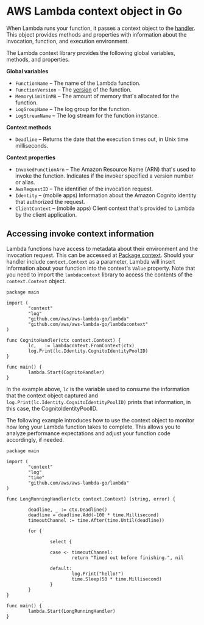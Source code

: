 # AWS Lambda context object in Go<a name="golang-context"></a>

When Lambda runs your function, it passes a context object to the [handler](golang-handler.md)\. This object provides methods and properties with information about the invocation, function, and execution environment\.

The Lambda context library provides the following global variables, methods, and properties\.

**Global variables**
+ `FunctionName` – The name of the Lambda function\.
+ `FunctionVersion` – The [version](configuration-versions.md) of the function\.
+ `MemoryLimitInMB` – The amount of memory that's allocated for the function\.
+ `LogGroupName` – The log group for the function\.
+ `LogStreamName` – The log stream for the function instance\.

**Context methods**
+ `Deadline` – Returns the date that the execution times out, in Unix time milliseconds\.

**Context properties**
+ `InvokedFunctionArn` – The Amazon Resource Name \(ARN\) that's used to invoke the function\. Indicates if the invoker specified a version number or alias\.
+ `AwsRequestID` – The identifier of the invocation request\.
+ `Identity` – \(mobile apps\) Information about the Amazon Cognito identity that authorized the request\.
+ `ClientContext` – \(mobile apps\) Client context that's provided to Lambda by the client application\.

## Accessing invoke context information<a name="golang-context-access"></a>

Lambda functions have access to metadata about their environment and the invocation request\. This can be accessed at [Package context](https://golang.org/pkg/context/)\. Should your handler include `context.Context` as a parameter, Lambda will insert information about your function into the context's `Value` property\. Note that you need to import the `lambdacontext` library to access the contents of the `context.Context` object\.

```
package main
 
import (
        "context"
        "log"
        "github.com/aws/aws-lambda-go/lambda"
        "github.com/aws/aws-lambda-go/lambdacontext"
)
 
func CognitoHandler(ctx context.Context) {
        lc, _ := lambdacontext.FromContext(ctx)
        log.Print(lc.Identity.CognitoIdentityPoolID)
}
 
func main() {
        lambda.Start(CognitoHandler)
}
```

In the example above, `lc` is the variable used to consume the information that the context object captured and `log.Print(lc.Identity.CognitoIdentityPoolID)` prints that information, in this case, the CognitoIdentityPoolID\.

The following example introduces how to use the context object to monitor how long your Lambda function takes to complete\. This allows you to analyze performance expectations and adjust your function code accordingly, if needed\. 

```
package main

import (
        "context"
        "log"
        "time"
        "github.com/aws/aws-lambda-go/lambda"
)

func LongRunningHandler(ctx context.Context) (string, error) {

        deadline, _ := ctx.Deadline()
        deadline = deadline.Add(-100 * time.Millisecond)
        timeoutChannel := time.After(time.Until(deadline))

        for {

                select {

                case <- timeoutChannel:
                        return "Timed out before finishing.", nil

                default:
                        log.Print("hello!")
                        time.Sleep(50 * time.Millisecond)
                }
        }
}

func main() {
        lambda.Start(LongRunningHandler)
}
```

